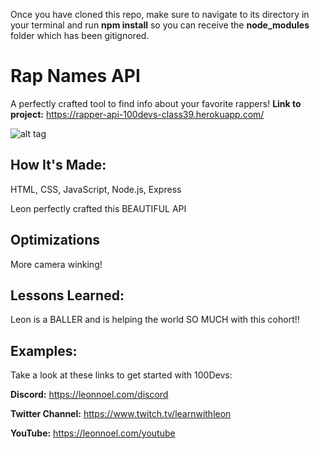 Once you have cloned this repo, make sure to navigate to its directory in your terminal and run **npm install** so you can receive the **node_modules** folder which has been gitignored.
# Rap Names API
A perfectly crafted tool to find info about your favorite rappers!
**Link to project:** https://rapper-api-100devs-class39.herokuapp.com/

![alt tag](https://i.guim.co.uk/img/media/f6944ae7015063b4cd9ca21ed07c83aac89ad244/0_89_2000_1200/master/2000.jpg?width=1200&height=1200&quality=85&auto=format&fit=crop&s=5383dcfed64d39eefa190bb809571091)

## How It's Made:

HTML, CSS, JavaScript, Node.js, Express

Leon perfectly crafted this BEAUTIFUL API

## Optimizations

More camera winking!

## Lessons Learned:

Leon is a BALLER and is helping the world SO MUCH with this cohort!!

## Examples:
Take a look at these links to get started with 100Devs:

**Discord:** https://leonnoel.com/discord

**Twitter Channel:** https://www.twitch.tv/learnwithleon

**YouTube:** https://leonnoel.com/youtube
